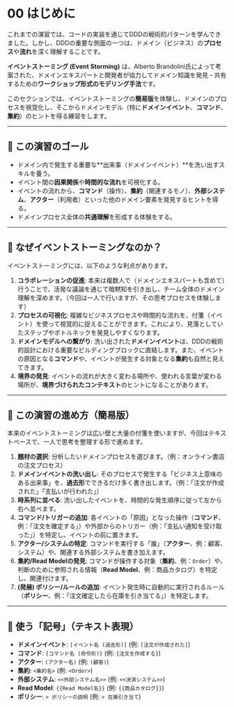 # 00 はじめに

これまでの演習では、コードの実装を通じてDDDの戦術的パターンを学んできました。しかし、DDDの重要な側面の一つは、ドメイン（ビジネス）の**プロセス**や**流れ**を深く理解することです。

**イベントストーミング (Event Storming)** は、Alberto Brandolini氏によって考案された、ドメインエキスパートと開発者が協力してドメイン知識を発見・共有するための**ワークショップ形式のモデリング手法**です。

このセクションでは、イベントストーミングの**簡易版**を体験し、ドメインのプロセスを視覚化し、そこからドメインモデル（特に**ドメインイベント**、**コマンド**、**集約**）のヒントを得る練習をします。

---

## 🎯 この演習のゴール

- ドメイン内で発生する重要な**出来事（ドメインイベント）**を洗い出すスキルを養う。
- イベント間の**因果関係**や**時間的な流れ**を可視化する。
- イベントの流れから、**コマンド**（操作）、**集約**（関連するモノ）、**外部システム**、**アクター**（利用者）といった他のドメイン要素を発見するヒントを得る。
- ドメインプロセス全体の**共通理解**を形成する体験をする。

---

## 🧭 なぜイベントストーミングなのか？

イベントストーミングには、以下のような利点があります。

1. **コラボレーションの促進**:
本来は複数人で（ドメインエキスパートも含めて）行うことで、活発な議論を通じて暗黙知を引き出し、チーム全体のドメイン理解を深めます。（今回は一人で行いますが、その思考プロセスを体験します）
2. **プロセスの可視化**:
複雑なビジネスプロセスや時間的な流れを、付箋（イベント）を使って視覚的に捉えることができます。これにより、見落としていたステップやボトルネックを発見しやすくなります。
3. **ドメインモデルへの繋がり**:
洗い出された**ドメインイベント**は、DDDの戦術的設計における重要なビルディングブロックに直結します。また、イベントの原因となる**コマンド**や、イベントが発生する対象となる**集約**も自然と見えてきます。
4. **境界の発見**:
イベントの流れが大きく変わる場所や、使われる言葉が変わる場所が、**境界づけられたコンテキスト**のヒントになることがあります。

---

## 📖 この演習の進め方（簡易版）

本来のイベントストーミングは広い壁と大量の付箋を使いますが、今回はテキストベースで、一人で思考を整理する形で進めます。

1. **題材の選択**:
分析したいドメインプロセスを選びます。（例：オンライン書店の注文プロセス）
2. **ドメインイベントの洗い出し**:
そのプロセスで発生する「ビジネス上意味のある出来事」を、**過去形**でできるだけ多く書き出します。（例：「注文が作成された」「支払いが行われた」）
3. **時系列に並べる**:
洗い出したイベントを、時間的な発生順序に従って左から右へ並べます。
4. **コマンド/トリガーの追加**:
各イベントの「原因」となった操作（**コマンド**、例：「注文を確定する」）や外部からのトリガー（例：「支払い通知を受け取った」）を特定し、イベントの前に置きます。
5. **アクター/システムの特定**:
コマンドを実行する「誰」（**アクター**、例：顧客、システム）や、関連する外部システムを書き加えます。
6. **集約/Read Modelの発見**:
コマンドが操作する対象（**集約**、例：`Order`）や、判断のために参照される情報（**Read Model**、例：商品カタログ）を特定し、関連付けます。
7. **(発展) ポリシー/ルールの追加**:
イベント発生時に自動的に実行されるルール（**ポリシー**、例：「注文確定したら在庫を引き当てる」）を特定します。

---

## 🧱 使う「記号」（テキスト表現）

- **ドメインイベント**: `[イベント名 (過去形)]` (例: `[注文が作成された]`)
- **コマンド**: `{コマンド名 (命令形)}` (例: `{注文を作成する}`)
- **アクター**: `(アクター名)` (例: `(顧客)`)
- **集約**: `<集約名>` (例: `<Order>`)
- **外部システム**: `<<外部システム名>>` (例: `<<決済システム>>`)
- **Read Model**: `{{Read Model名}}` (例: `{{商品カタログ}}`)
- **ポリシー**: `> ポリシーの説明` (例: `> 在庫引き当て`)